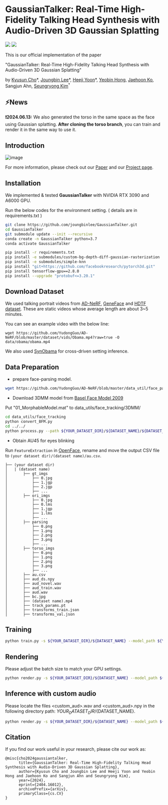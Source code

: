 # GaussianTalker: Real-Time High-Fidelity Talking Head Synthesis with Audio-Driven 3D Gaussian Splatting
<a href="https://arxiv.org/abs/2404.16012v2"><img src="https://img.shields.io/badge/arXiv-2404.16012v2-%23B31B1B"></a>
<a href="https://ku-cvlab.github.io/GaussianTalker"><img src="https://img.shields.io/badge/Project%20Page-online-brightgreen"></a>
<br>

This is our official implementation of the paper 

"GaussianTalker: Real-Time High-Fidelity Talking Head Synthesis with Audio-Driven 3D Gaussian Splatting"

by [Kyusun Cho](https://github.com/kyustorm7)\*, [Joungbin Lee](https://github.com/joungbinlee)\*, [Heeji Yoon](https://github.com/yoon-heez)\*, [Yeobin Hong](https://github.com/yeobinhong), [Jaehoon Ko](https://github.com/mlnyang), Sangjun Ahn, [Seungryong Kim](https://cvlab.korea.ac.kr)<sup>&dagger;</sup>

## ⚡️News
**❗️2024.06.13:** We also generated the torso in the same space as the face using Gaussian splatting. **After cloning the torso branch**, you can train and render it in the same way to use it.


## Introduction
![image](./docs/structure.png)
<!-- <br> -->

For more information, please check out our [Paper](https://arxiv.org/abs/2404.16012v2) and our [Project page](https://ku-cvlab.github.io/GaussianTalker/).

## Installation
We implemented & tested **GaussianTalker** with NVIDIA RTX 3090 and A6000 GPU.

Run the below codes for the environment setting. ( details are in requirements.txt )
```bash
git clone https://github.com/joungbinlee/GaussianTalker.git
cd GaussianTalker
git submodule update --init --recursive
conda create -n GaussianTalker python=3.7 
conda activate GaussianTalker

pip install -r requirements.txt
pip install -e submodules/custom-bg-depth-diff-gaussian-rasterization
pip install -e submodules/simple-knn
pip install "git+https://github.com/facebookresearch/pytorch3d.git"
pip install tensorflow-gpu==2.8.0
pip install --upgrade "protobuf<=3.20.1"
```


## Download Dataset

We used talking portrait videos from [AD-NeRF](https://github.com/YudongGuo/AD-NeRF), [GeneFace](https://github.com/yerfor/GeneFace) and [HDTF dataset](https://github.com/MRzzm/HDTF). 
These are static videos whose average length are about 3~5 minutes.

You can see an example video with the below line:

```
wget https://github.com/YudongGuo/AD-NeRF/blob/master/dataset/vids/Obama.mp4?raw=true -O data/obama/obama.mp4
```

We also used [SynObama](https://grail.cs.washington.edu/projects/AudioToObama/) for cross-driven setting inference.


## Data Preparation

- prepare face-parsing model.

```bash
wget https://github.com/YudongGuo/AD-NeRF/blob/master/data_util/face_parsing/79999_iter.pth?raw=true -O data_utils/face_parsing/79999_iter.pth
```

- Download 3DMM model from [Basel Face Model 2009](https://faces.dmi.unibas.ch/bfm/main.php?nav=1-1-0&id=details) 

Put "01_MorphableModel.mat" to data_utils/face_tracking/3DMM/ 
    
```bash
cd data_utils/face_tracking
python convert_BFM.py
cd ../../
python process.py --path ${YOUR_DATASET_DIR}/${DATASET_NAME}/${DATASET_NAME}.mp4 --configs arguments/64_dim_1_240_transformer.py
```

- Obtain AU45 for eyes blinking
  
Run `FeatureExtraction` in [OpenFace](https://github.com/TadasBaltrusaitis/OpenFace), rename and move the output CSV file to `(your dataset dir)/(dataset name)/au.csv`.


```
├── (your dataset dir)
│   | (dataset name)
│       ├── gt_imgs
│           ├── 0.jpg
│           ├── 1.jgp
│           ├── 2.jgp
│           ├── ...
│       ├── ori_imgs
│           ├── 0.jpg
│           ├── 0.lms
│           ├── 1.jgp
│           ├── 1.lms
│           ├── ...
│       ├── parsing
│           ├── 0.png
│           ├── 1.png
│           ├── 2.png
│           ├── 3.png
│           ├── ...
│       ├── torso_imgs
│           ├── 0.png
│           ├── 1.png
│           ├── 2.png
│           ├── 3.png
│           ├── ...
│       ├── au.csv
│       ├── aud_ds.npy
│       ├── aud_novel.wav
│       ├── aud_train.wav
│       ├── aud.wav
│       ├── bc.jpg
│       ├── (dataset name).mp4
│       ├── track_params.pt
│       ├── transforms_train.json
│       ├── transforms_val.json
```

## Training


```bash
python train.py -s ${YOUR_DATASET_DIR}/${DATASET_NAME} --model_path ${YOUR_MODEL_DIR} --configs arguments/64_dim_1_transformer.py 
```


## Rendering

Please adjust the batch size to match your GPU settings.

```bash
python render.py -s ${YOUR_DATASET_DIR}/${DATASET_NAME} --model_path ${YOUR_MODEL_DIR} --configs arguments/64_dim_1_transformer.py --iteration 10000 --batch 128
```
    
## Inference with custom audio

Please locate the files <custom_aud>.wav and <custom_aud>.npy in the following directory path: ${YOUR_DATASET_DIR}/${DATASET_NAME}.

```bash
python render.py -s ${YOUR_DATASET_DIR}/${DATASET_NAME} --model_path ${YOUR_MODEL_DIR} --configs arguments/64_dim_1_transformer.py --iteration 10000 --batch 128 --custom_aud <custom_aud>.npy --custom_wav <custom_aud>.wav --skip_train --skip_test
```

## Citation
If you find our work useful in your research, please cite our work as:
```
@misc{cho2024gaussiantalker,
      title={GaussianTalker: Real-Time High-Fidelity Talking Head Synthesis with Audio-Driven 3D Gaussian Splatting}, 
      author={Kyusun Cho and Joungbin Lee and Heeji Yoon and Yeobin Hong and Jaehoon Ko and Sangjun Ahn and Seungryong Kim},
      year={2024},
      eprint={2404.16012},
      archivePrefix={arXiv},
      primaryClass={cs.CV}
}
```